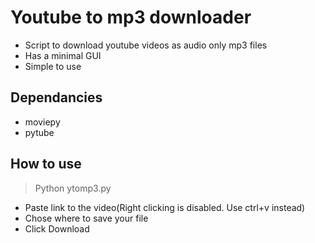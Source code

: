 # Youtube to mp3 downloader

* Script to download youtube videos as audio only mp3 files
* Has a minimal GUI
* Simple to use

## Dependancies

* moviepy
* pytube

## How to use

> Python ytomp3.py

* Paste link to the video(Right clicking is disabled. Use ctrl+v instead)
* Chose where to save your file
* Click Download
